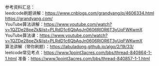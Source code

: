 参考资料汇总：<br>
leedcode刷题讲解：https://www.cnblogs.com/grandyang/p/4606334.html  https://grandyang.com/<br>
YouTube算法讲解：https://www.youtube.com/watch?v=1QZDe28peZk&list=PLRdD1c6QbAqJn0606RlOR6T3yUqFWKwmX   <br>
YouTube算法课：https://www.youtube.com/watch?v=1QZDe28peZk&list=PLRdD1c6QbAqJn0606RlOR6T3yUqFWKwmX   <br>
算法讲解（带你刷题）：https://labuladong.github.io/algo/2/19/33/    <br>
leetcode常见考点：https://www.1point3acres.com/bbs/thread-840864-1-1.html
准备：https://www.1point3acres.com/bbs/thread-840857-1-1.html
